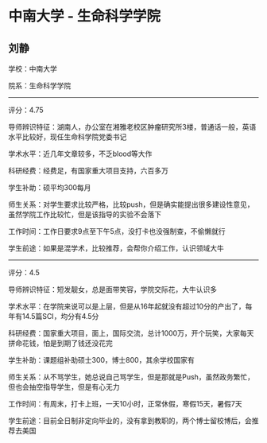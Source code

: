 # 中南大学 - 生命科学学院

## 刘静

学校：中南大学

院系：生命科学学院

* * *

评分：4.75

导师辨识特征：湖南人，办公室在湘雅老校区肿瘤研究所3楼，普通话一般，英语水平比较好，现任生命科学院党委书记

学术水平：近几年文章较多，不乏blood等大作

科研经费：经费足，有国家重大项目支持，六百多万

学生补助：硕平均300每月

师生关系：对学生要求比较严格，比较push，但是确实能提出很多建设性意见，虽然学院工作比较忙，但是该指导的实验不会落下

工作时间：工作日要求9点至下午5点，没打卡也没强制查，不偷懒就行

学生前途：如果是混学术，比较推荐，会帮你介绍工作，认识领域大牛

* * *

评分：4.5

导师辨识特征：短发靓女，总是面带笑容，学院交际花，大牛认识多

学术水平：在学院来说可以是上层，但是从16年起就没有超过10分的产出了，每年有14.5篇SCI，均分有4.5分

科研经费：国家重大项目，面上，国际交流，总计1000万，开个玩笑，大家每天拼命花钱，怕是到期了钱还没花完

学生补助：课题组补助硕士300，博士800，其余学校国家有

师生关系：从不骂学生，她总说自己骂学生，但是那就是Push，虽然政务繁忙，但也会抽空指导学生，但是有心无力

工作时间：有周末，打卡上班，一天10小时，正常休假，寒假15天，暑假7天

学生前途：目前全日制非定向毕业的，没有拿到教职的，两个博士留校博后，会推荐去美国